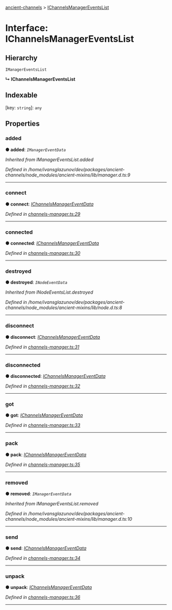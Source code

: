 [ancient-channels](../README.md) > [IChannelsManagerEventsList](../interfaces/ichannelsmanagereventslist.md)



# Interface: IChannelsManagerEventsList

## Hierarchy


 `IManagerEventsList`

**↳ IChannelsManagerEventsList**







## Indexable

\[key: `string`\]:&nbsp;`any`

## Properties
<a id="added"></a>

###  added

**●  added**:  *`IManagerEventData`* 

*Inherited from IManagerEventsList.added*

*Defined in /home/ivansglazunov/dev/packages/ancient-channels/node_modules/ancient-mixins/lib/manager.d.ts:9*





___

<a id="connect"></a>

###  connect

**●  connect**:  *[IChannelsManagerEventData](ichannelsmanagereventdata.md)* 

*Defined in [channels-manager.ts:29](https://github.com/AncientSouls/Channels/blob/7c133e3/src/lib/channels-manager.ts#L29)*





___

<a id="connected"></a>

###  connected

**●  connected**:  *[IChannelsManagerEventData](ichannelsmanagereventdata.md)* 

*Defined in [channels-manager.ts:30](https://github.com/AncientSouls/Channels/blob/7c133e3/src/lib/channels-manager.ts#L30)*





___

<a id="destroyed"></a>

###  destroyed

**●  destroyed**:  *`INodeEventData`* 

*Inherited from INodeEventsList.destroyed*

*Defined in /home/ivansglazunov/dev/packages/ancient-channels/node_modules/ancient-mixins/lib/node.d.ts:8*





___

<a id="disconnect"></a>

###  disconnect

**●  disconnect**:  *[IChannelsManagerEventData](ichannelsmanagereventdata.md)* 

*Defined in [channels-manager.ts:31](https://github.com/AncientSouls/Channels/blob/7c133e3/src/lib/channels-manager.ts#L31)*





___

<a id="disconnected"></a>

###  disconnected

**●  disconnected**:  *[IChannelsManagerEventData](ichannelsmanagereventdata.md)* 

*Defined in [channels-manager.ts:32](https://github.com/AncientSouls/Channels/blob/7c133e3/src/lib/channels-manager.ts#L32)*





___

<a id="got"></a>

###  got

**●  got**:  *[IChannelsManagerEventData](ichannelsmanagereventdata.md)* 

*Defined in [channels-manager.ts:33](https://github.com/AncientSouls/Channels/blob/7c133e3/src/lib/channels-manager.ts#L33)*





___

<a id="pack"></a>

###  pack

**●  pack**:  *[IChannelsManagerEventData](ichannelsmanagereventdata.md)* 

*Defined in [channels-manager.ts:35](https://github.com/AncientSouls/Channels/blob/7c133e3/src/lib/channels-manager.ts#L35)*





___

<a id="removed"></a>

###  removed

**●  removed**:  *`IManagerEventData`* 

*Inherited from IManagerEventsList.removed*

*Defined in /home/ivansglazunov/dev/packages/ancient-channels/node_modules/ancient-mixins/lib/manager.d.ts:10*





___

<a id="send"></a>

###  send

**●  send**:  *[IChannelsManagerEventData](ichannelsmanagereventdata.md)* 

*Defined in [channels-manager.ts:34](https://github.com/AncientSouls/Channels/blob/7c133e3/src/lib/channels-manager.ts#L34)*





___

<a id="unpack"></a>

###  unpack

**●  unpack**:  *[IChannelsManagerEventData](ichannelsmanagereventdata.md)* 

*Defined in [channels-manager.ts:36](https://github.com/AncientSouls/Channels/blob/7c133e3/src/lib/channels-manager.ts#L36)*





___


